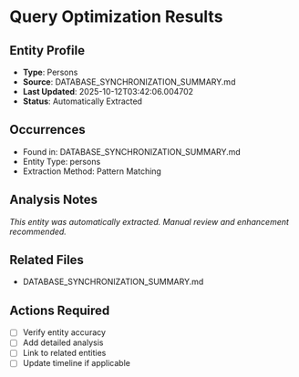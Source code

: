 # Query Optimization Results

## Entity Profile
- **Type**: Persons
- **Source**: DATABASE_SYNCHRONIZATION_SUMMARY.md
- **Last Updated**: 2025-10-12T03:42:06.004702
- **Status**: Automatically Extracted

## Occurrences
- Found in: DATABASE_SYNCHRONIZATION_SUMMARY.md
- Entity Type: persons
- Extraction Method: Pattern Matching

## Analysis Notes
*This entity was automatically extracted. Manual review and enhancement recommended.*

## Related Files
- DATABASE_SYNCHRONIZATION_SUMMARY.md

## Actions Required
- [ ] Verify entity accuracy
- [ ] Add detailed analysis
- [ ] Link to related entities
- [ ] Update timeline if applicable
